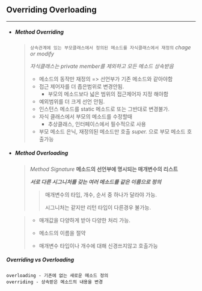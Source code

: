 ## Overriding Overloading

---

- ##### Method Overriding

  > `상속관계에 있는 부모클래스에서 정의된 메소드를 자식클래스에서 재정의` _chage or modify_
  >
  > _자식클래스는 private member를 제외하고 모든 메소드 상속받음_
  >
  > - 메소드의 동작만 재정의 => 선언부가 기존 메소드와 같아야함
  > - 접근 제어자를 더 좁은범위로 변경안됨. 
  >   - 부모의 메소드보다 넓은 범위의 접근제어자 지정 해야함
  > - 예외범위를 더 크게 선언 안됨.
  > - 인스턴스 메소드를 static 메소드로 또는 그반대로 변경불가.
  > - 자식 클래스에서 부모의 메소드를 수정할때
  >   - 추상클래스, 인터페이스에서 필수적으로 사용
  > - 부모 메소드 은닉, 재정의된 메소드만 호출 _super._ 으로 부모 메소드 호출가능

- ##### Method Overloading

  > _Method Signature_ **메소드의 선언부에 명시되는 매개변수의 리스트**
  >
  > **_서로 다른 시그니처를 갖는 여러 메소드를 같은 이름으로 정의_**
  >
  > > 매개변수의 타입, 개수, 순서 중 하나가 달라야 가능.
  > >
  > > 시그니처는 같지만 리턴 타입이 다른경우 불가능.

  > - 매개값을 다양하게 받아 다양한 처리 가능.
  >
  > - 메소드의 이름을 절약
  > - 매개변수 타입이나 개수에 대해 신경쓰지않고 호출가능



##### Overriding vs Overloading

```
overloading - 기존에 없는 새로운 메소드 정의
overriding - 상속받은 메소드의 내용을 변경
```

